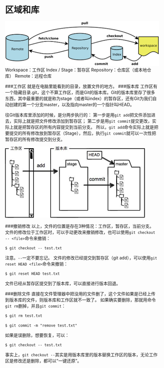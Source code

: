 区域和库
===================
![](../相关文件/5.3.0.png)
Workspace：工作区
Index / Stage：暂存区
Repository：仓库区（或本地仓库）
Remote：远程仓库

###工作区
就是在电脑里能看到的目录，放置文件的地方。
###版本库
工作区有一个隐藏目录.git，这个不算工作区，而是Git的版本库。Git的版本库里存了很多东西，其中最重要的就是称为stage（或者叫index）的暂存区，还有Git为我们自动创建的第一个分支master，以及指向master的一个指针叫HEAD。

往Git版本库里添加的时候，是分两步执行的：
第一步是用`git add`把文件添加进去，实际上就是把文件修改添加到暂存区；
第二步是用`git commit`提交更改，实际上就是把暂存区的所有内容提交到当前分支。
所以，`git add`命令实际上就是把要提交的所有修改放到暂存区（Stage），然后，执行`git commit`就可以一次性把暂存区的所有修改提交到分支。

![](../相关文件/5.3.1.jpg)

###撤销修改
以上，文件的位置是存在3种情况：工作区，暂存区，当前分支。
文件的修改位于工作区时，可以手动更改来撤销修改，也可以使用`git checkout -- <file>`命令来撤销：

    $ git checkout -- test.txt
注意。`--`一定不要忘记。
文件的修改已经提交到暂存区（git add），可以使用`git reset HEAD <file>`命令来撤销：

    $ git reset HEAD test.txt
文件已经从暂存区提交到了版本库，可以直接进行版本回退。

###删除文件
直接在文件管理器中把没用的文件删了，这个文件如果是已经上传到版本库的文件，则版本库和工作区就不一致了。
如果确实要删除，那就用命令`git rm`删掉，并且`git commit`：

    $ git rm test.txt
    
    $ git commit -m "remove test.txt"
如果是误删除，想要恢复，可以：

    $ git checkout -- test.txt
事实上，`git checkout --`其实是用版本库里的版本替换工作区的版本，无论工作区是修改还是删除，都可以“一键还原”。
